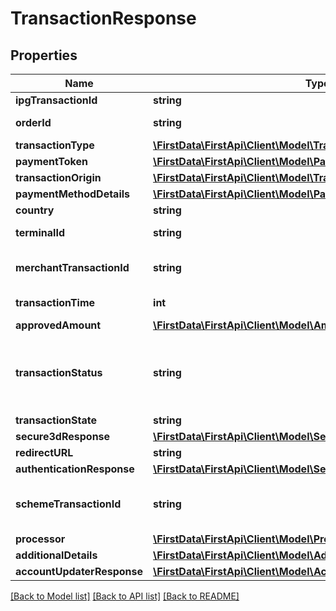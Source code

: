 # TransactionResponse

## Properties
Name | Type | Description | Notes
------------ | ------------- | ------------- | -------------
**ipgTransactionId** | **string** | The response transaction ID. | [optional] 
**orderId** | **string** | Client order ID if supplied by client, otherwise the order ID. | [optional] 
**transactionType** | [**\FirstData\FirstApi\Client\Model\TransactionType**](TransactionType.md) |  | [optional] 
**paymentToken** | [**\FirstData\FirstApi\Client\Model\PaymentTokenDetails**](PaymentTokenDetails.md) |  | [optional] 
**transactionOrigin** | [**\FirstData\FirstApi\Client\Model\TransactionOrigin**](TransactionOrigin.md) |  | [optional] 
**paymentMethodDetails** | [**\FirstData\FirstApi\Client\Model\PaymentMethodDetails**](PaymentMethodDetails.md) |  | [optional] 
**country** | **string** | Country of the card issuer. | [optional] 
**terminalId** | **string** | The terminal that is processing the transaction. | [optional] 
**merchantTransactionId** | **string** | The unique merchant transaction ID from the request header, if supplied. | [optional] 
**transactionTime** | **int** | The transaction time in seconds since epoch. | [optional] 
**approvedAmount** | [**\FirstData\FirstApi\Client\Model\Amount**](Amount.md) |  | [optional] 
**transactionStatus** | **string** | The status of the transaction. APPROVED/WAITING are returned by the endpoints.  VALIDATION_FAILED/DECLINED are errors. See ErrorResponse object for details. | [optional] 
**transactionState** | **string** | The state of the transaction. | [optional] 
**secure3dResponse** | [**\FirstData\FirstApi\Client\Model\Secure3dResponse**](Secure3dResponse.md) |  | [optional] 
**redirectURL** | **string** | The endpoint redirection URL. | [optional] 
**authenticationResponse** | [**\FirstData\FirstApi\Client\Model\Secure3DAuthenticationResponse**](Secure3DAuthenticationResponse.md) |  | [optional] 
**schemeTransactionId** | **string** | The transaction ID received from schemes for the initial transaction of card on file flows. | [optional] 
**processor** | [**\FirstData\FirstApi\Client\Model\ProcessorData**](ProcessorData.md) |  | [optional] 
**additionalDetails** | [**\FirstData\FirstApi\Client\Model\AdditionalTransactionDetails**](AdditionalTransactionDetails.md) |  | [optional] 
**accountUpdaterResponse** | [**\FirstData\FirstApi\Client\Model\AccountUpdaterResponse**](AccountUpdaterResponse.md) |  | [optional] 

[[Back to Model list]](../README.md#documentation-for-models) [[Back to API list]](../README.md#documentation-for-api-endpoints) [[Back to README]](../README.md)


